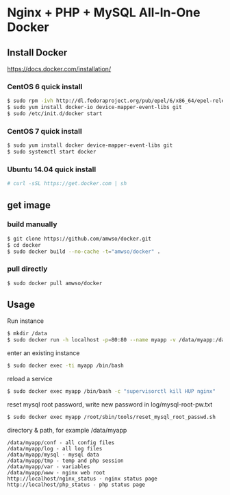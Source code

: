 Nginx + PHP + MySQL All-In-One Docker
======

## Install Docker

https://docs.docker.com/installation/

### CentOS 6 quick install

```bash
$ sudo rpm -ivh http://dl.fedoraproject.org/pub/epel/6/x86_64/epel-release-6-8.noarch.rpm
$ sudo yum install docker-io device-mapper-event-libs git
$ sudo /etc/init.d/docker start
```

### CentOS 7 quick install

```bash
$ sudo yum install docker device-mapper-event-libs git
$ sudo systemctl start docker
```

### Ubuntu 14.04 quick install

```bash
# curl -sSL https://get.docker.com | sh
```

## get image 

### build manually

```bash
$ git clone https://github.com/amwso/docker.git
$ cd docker
$ sudo docker build --no-cache -t="amwso/docker" .
```

### pull directly

```bash
$ sudo docker pull amwso/docker
```

## Usage 

Run instance

```bash
$ mkdir /data
$ sudo docker run -h localhost -p=80:80 --name myapp -v /data/myapp:/data -d -t -i amwso/docker
```

enter an existing instance

```bash
$ sudo docker exec -ti myapp /bin/bash
```

reload a service

```bash
$ sudo docker exec myapp /bin/bash -c "supervisorctl kill HUP nginx"
```

reset mysql root password, write new password in log/mysql-root-pw.txt

```bash
$ sudo docker exec myapp /root/sbin/tools/reset_mysql_root_passwd.sh
```

directory & path, for example /data/myapp

```
/data/myapp/conf - all config files
/data/myapp/log - all log files
/data/myapp/mysql - mysql data
/data/myapp/tmp - temp and php session
/data/myapp/var - variables
/data/myapp/www - nginx web root
http://localhost/nginx_status - nginx status page
http://localhost/php_status - php status page
```
